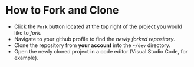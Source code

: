 # How to Fork and Clone
* Click the `Fork` button located at the top right of the project you would like to _fork_.
* Navigate to your github profile to find the _newly forked repository_.
* Clone the repository from **your account** into the `~/dev` directory.
* Open the newly cloned project in a code editor (Visual Studio Code, for example).
